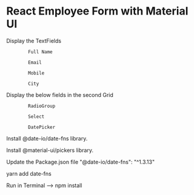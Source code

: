 # React Employee Form with Material UI

Display the TextFields

            Full Name

            Email

            Mobile

            City

Display the below fields in the second Grid

            RadioGroup

            Select

            DatePicker

Install @date-io/date-fns library.

Install @material-ui/pickers library.

Update the Package.json file "@date-io/date-fns": "^1.3.13"

yarn add date-fns

Run in Terminal --> npm install
